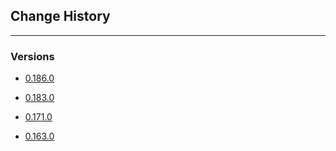 ## Change History
---

### Versions
- [0.186.0](./0.186.0.md)

- [0.183.0](./0.183.0.md)


- [0.171.0](./0.171.0.md)

- [0.163.0](./0.163.0.md)
